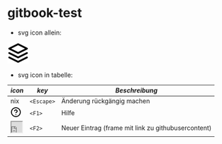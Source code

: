 # gitbook-test

* svg icon allein:

![](icons/feather/layers.svg)

* svg icon in tabelle:
 
**_icon_** | **_key_** | **_Beschreibung_**
------- | ------- | ------- 
nix  | `<Escape>`  | Änderung rückgängig machen
<div> <img src="icons/feather/help-circle.svg" alt="help-circle.svg" width="24" height="24" > </div> | `<F1>`  | Hilfe
<div> <iframe height="24" width="24" src="https://raw.githubusercontent.com/klst-com/de-doku/master/icons/feather/square.svg"> <img src="square.png" width="24" height="24" alt="square" /> </iframe> </div>  | `<F2>`  | Neuer Eintrag (frame mit link zu githubusercontent) 


